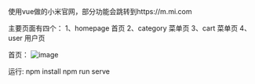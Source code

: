 使用vue做的小米官网，部分功能会跳转到https://m.mi.com

主要页面有四个：
1、homepage 首页
2、category 菜单页
3、cart 菜单页
4、user 用户页

首页：
![image](https://github.com/Lvfei123/screenshot/blob/master/screenshots/cart1.png)

运行:
npm install
npm run serve
